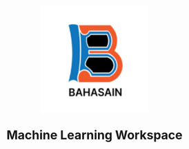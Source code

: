 <h1 align="center">
  <img align="center" src="images\logoBahasain.png"  width="250" height="250"></img>
<br><br>
Machine Learning Workspace
</h1>
